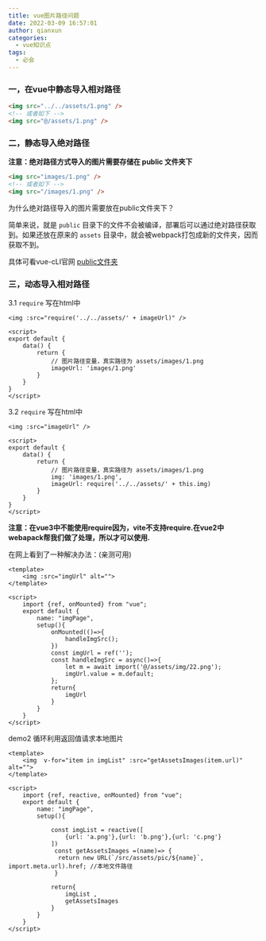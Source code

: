 ```yaml
---
title: vue图片路径问题
date: 2022-03-09 16:57:01
author: qianxun
categories: 
  - vue知识点
tags: 
  - 必会
---
```




### 一，在vue中静态导入相对路径

```html
<img src="../../assets/1.png" />
<!-- 或者如下 -->
<img src="@/assets/1.png" />

```



### 二，静态导入绝对路径

**注意：绝对路径方式导入的图片需要存储在 public 文件夹下**

```html
<img src="images/1.png" />
<!-- 或者如下 -->
<img src="/images/1.png" />

```

为什么绝对路径导入的图片需要放在public文件夹下？

简单来说，就是 `public` 目录下的文件不会被编译，部署后可以通过绝对路径获取到。如果还放在原来的   `assets` 目录中，就会被webpack打包成新的文件夹，因而获取不到。

具体可看vue-cLI官网  [public文件夹](https://cli.vuejs.org/zh/guide/html-and-static-assets.html#public-%E6%96%87%E4%BB%B6%E5%A4%B9)  

### 三，动态导入相对路径

3.1  `require` 写在html中 

```vue
<img :src="require('../../assets/' + imageUrl)" />

<script>
export default {
	data() {
        return {
            // 图片路径变量，真实路径为 assets/images/1.png
            imageUrl: 'images/1.png'
        }
    }
}
</script>
```

3.2  `require` 写在html中 

```vue
<img :src="imageUrl" />

<script>
export default {
	data() {
        return {
            // 图片路径变量，真实路径为 assets/images/1.png
            img: 'images/1.png',
            imageUrl: require('../../assets/' + this.img)
        }
    }
}
</script>
```

**注意：在vue3中不能使用require因为，vite不支持require.在vue2中webapack帮我们做了处理，所以才可以使用.**



在网上看到了一种解决办法：(亲测可用)

```vue
<template>
    <img :src="imgUrl" alt="">
</template>

<script>
    import {ref, onMounted} from "vue";
    export default {
        name: "imgPage",
        setup(){
            onMounted(()=>{
                handleImgSrc();
            })
            const imgUrl = ref('');
            const handleImgSrc = async()=>{
                let m = await import('@/assets/img/22.png');
                imgUrl.value = m.default;
            };
            return{
                imgUrl
            }
        }
    }
</script>

```

demo2 循环利用返回值请求本地图片

```vue
<template>
    <img  v-for="item in imgList" :src="getAssetsImages(item.url)" alt="">
</template>

<script>
    import {ref, reactive, onMounted} from "vue";
    export default {
        name: "imgPage",
        setup(){
        
       		const imgList = reactive([
				{url: 'a.png'},{url: 'b.png'},{url: 'c.png'}
			])
             const getAssetsImages =(name)=> {
		      return new URL(`/src/assets/pic/${name}`, import.meta.url).href; //本地文件路径
		 	 }

            return{
            	imgList ,
                getAssetsImages 
            }
        }
    }
</script>

```

